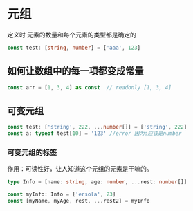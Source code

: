 # 元组

定义时 元素的数量和每个元素的类型都是确定的 

```ts
const test: [string, number] = ['aaa', 123]
```

## 如何让数组中的每一项都变成常量

```ts
const arr = [1, 3, 4] as const  // readonly [1, 3, 4]
```

## 可变元组

```ts
const test: ['string', 222, ...number[]] = ['string', 222]
const a: typeof test[10] = '123' //error 因为a应该是number
```

### 可变元组的标签

作用：可读性好，让人知道这个元组的元素是干嘛的。

```ts
type Info = [name: string, age: number, ...rest: number[]]

const myInfo: Info = ['ersola', 23]
const [myName, myAge, rest, ...rest2] = myInfo
```